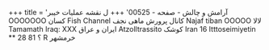 +++
title = 'آرامش و چالش - صفحه - 00525'
+++
ل نقشه عملیات خیبر OOOOOOO کسان Fish Channel کانال پرورش ماهی نجف Najaf tiban OOOOO لالا Tamamath Iraq: XXX ایران و عراق Atzolltrassito کوشک Iran 16 Itttoseimiyetin ** ؟ 81 28 R خرمشهر
